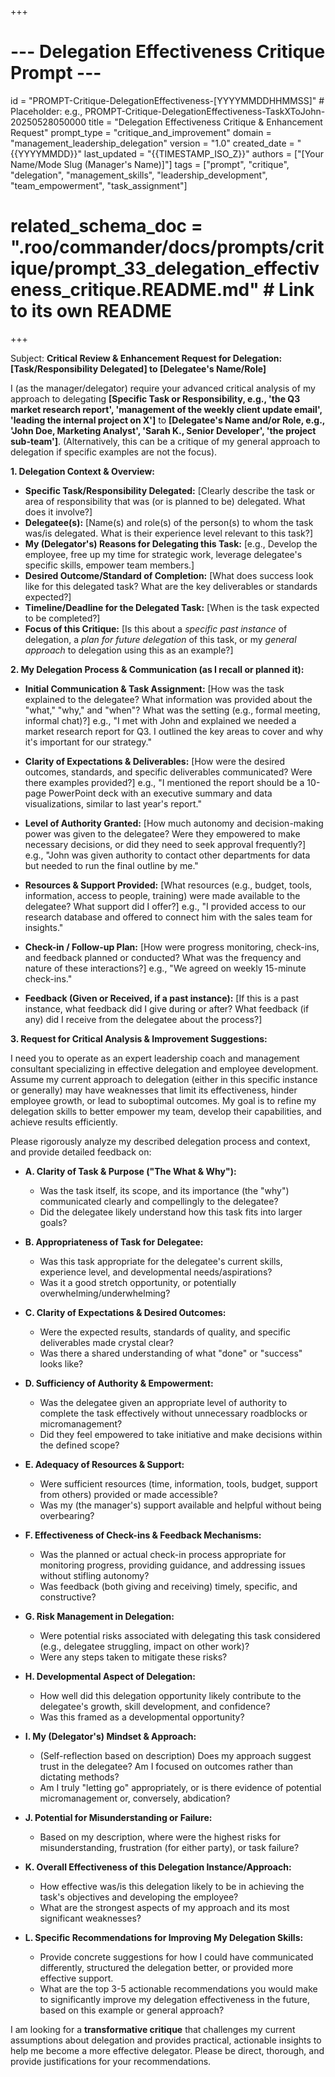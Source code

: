 +++
# --- Delegation Effectiveness Critique Prompt ---
id = "PROMPT-Critique-DelegationEffectiveness-[YYYYMMDDHHMMSS]" # Placeholder: e.g., PROMPT-Critique-DelegationEffectiveness-TaskXToJohn-20250528050000
title = "Delegation Effectiveness Critique & Enhancement Request"
prompt_type = "critique_and_improvement"
domain = "management_leadership_delegation"
version = "1.0"
created_date = "{{YYYYMMDD}}"
last_updated = "{{TIMESTAMP_ISO_Z}}"
authors = ["[Your Name/Mode Slug (Manager's Name)]"]
tags = ["prompt", "critique", "delegation", "management_skills", "leadership_development", "team_empowerment", "task_assignment"]
# related_schema_doc = ".roo/commander/docs/prompts/critique/prompt_33_delegation_effectiveness_critique.README.md" # Link to its own README
+++

Subject: **Critical Review & Enhancement Request for Delegation: [Task/Responsibility Delegated] to [Delegatee's Name/Role]**

I (as the manager/delegator) require your advanced critical analysis of my approach to delegating **[Specific Task or Responsibility, e.g., 'the Q3 market research report', 'management of the weekly client update email', 'leading the internal project on X']** to **[Delegatee's Name and/or Role, e.g., 'John Doe, Marketing Analyst', 'Sarah K., Senior Developer', 'the project sub-team']**. (Alternatively, this can be a critique of my general approach to delegation if specific examples are not the focus).

**1. Delegation Context & Overview:**
   *   **Specific Task/Responsibility Delegated:** [Clearly describe the task or area of responsibility that was (or is planned to be) delegated. What does it involve?]
   *   **Delegatee(s):** [Name(s) and role(s) of the person(s) to whom the task was/is delegated. What is their experience level relevant to this task?]
   *   **My (Delegator's) Reasons for Delegating this Task:** [e.g., Develop the employee, free up my time for strategic work, leverage delegatee's specific skills, empower team members.]
   *   **Desired Outcome/Standard of Completion:** [What does success look like for this delegated task? What are the key deliverables or standards expected?]
   *   **Timeline/Deadline for the Delegated Task:** [When is the task expected to be completed?]
   *   **Focus of this Critique:** [Is this about a *specific past instance* of delegation, a *plan for future delegation* of this task, or my *general approach* to delegation using this as an example?]

**2. My Delegation Process & Communication (as I recall or planned it):**

*   **Initial Communication & Task Assignment:**
    [How was the task explained to the delegatee? What information was provided about the "what," "why," and "when"? What was the setting (e.g., formal meeting, informal chat)?]
    e.g., "I met with John and explained we needed a market research report for Q3. I outlined the key areas to cover and why it's important for our strategy."

*   **Clarity of Expectations & Deliverables:**
    [How were the desired outcomes, standards, and specific deliverables communicated? Were there examples provided?]
    e.g., "I mentioned the report should be a 10-page PowerPoint deck with an executive summary and data visualizations, similar to last year's report."

*   **Level of Authority Granted:**
    [How much autonomy and decision-making power was given to the delegatee? Were they empowered to make necessary decisions, or did they need to seek approval frequently?]
    e.g., "John was given authority to contact other departments for data but needed to run the final outline by me."

*   **Resources & Support Provided:**
    [What resources (e.g., budget, tools, information, access to people, training) were made available to the delegatee? What support did I offer?]
    e.g., "I provided access to our research database and offered to connect him with the sales team for insights."

*   **Check-in / Follow-up Plan:**
    [How were progress monitoring, check-ins, and feedback planned or conducted? What was the frequency and nature of these interactions?]
    e.g., "We agreed on weekly 15-minute check-ins."

*   **Feedback (Given or Received, if a past instance):**
    [If this is a past instance, what feedback did I give during or after? What feedback (if any) did I receive from the delegatee about the process?]

**3. Request for Critical Analysis & Improvement Suggestions:**

I need you to operate as an expert leadership coach and management consultant specializing in effective delegation and employee development. Assume my current approach to delegation (either in this specific instance or generally) may have weaknesses that limit its effectiveness, hinder employee growth, or lead to suboptimal outcomes. My goal is to refine my delegation skills to better empower my team, develop their capabilities, and achieve results efficiently.

Please rigorously analyze my described delegation process and context, and provide detailed feedback on:

*   **A. Clarity of Task & Purpose ("The What & Why"):**
    *   Was the task itself, its scope, and its importance (the "why") communicated clearly and compellingly to the delegatee?
    *   Did the delegatee likely understand how this task fits into larger goals?

*   **B. Appropriateness of Task for Delegatee:**
    *   Was this task appropriate for the delegatee's current skills, experience level, and developmental needs/aspirations?
    *   Was it a good stretch opportunity, or potentially overwhelming/underwhelming?

*   **C. Clarity of Expectations & Desired Outcomes:**
    *   Were the expected results, standards of quality, and specific deliverables made crystal clear?
    *   Was there a shared understanding of what "done" or "success" looks like?

*   **D. Sufficiency of Authority & Empowerment:**
    *   Was the delegatee given an appropriate level of authority to complete the task effectively without unnecessary roadblocks or micromanagement?
    *   Did they feel empowered to take initiative and make decisions within the defined scope?

*   **E. Adequacy of Resources & Support:**
    *   Were sufficient resources (time, information, tools, budget, support from others) provided or made accessible?
    *   Was my (the manager's) support available and helpful without being overbearing?

*   **F. Effectiveness of Check-ins & Feedback Mechanisms:**
    *   Was the planned or actual check-in process appropriate for monitoring progress, providing guidance, and addressing issues without stifling autonomy?
    *   Was feedback (both giving and receiving) timely, specific, and constructive?

*   **G. Risk Management in Delegation:**
    *   Were potential risks associated with delegating this task considered (e.g., delegatee struggling, impact on other work)?
    *   Were any steps taken to mitigate these risks?

*   **H. Developmental Aspect of Delegation:**
    *   How well did this delegation opportunity likely contribute to the delegatee's growth, skill development, and confidence?
    *   Was this framed as a developmental opportunity?

*   **I. My (Delegator's) Mindset & Approach:**
    *   (Self-reflection based on description) Does my approach suggest trust in the delegatee? Am I focused on outcomes rather than dictating methods?
    *   Am I truly "letting go" appropriately, or is there evidence of potential micromanagement or, conversely, abdication?

*   **J. Potential for Misunderstanding or Failure:**
    *   Based on my description, where were the highest risks for misunderstanding, frustration (for either party), or task failure?

*   **K. Overall Effectiveness of this Delegation Instance/Approach:**
    *   How effective was/is this delegation likely to be in achieving the task's objectives and developing the employee?
    *   What are the strongest aspects of my approach and its most significant weaknesses?

*   **L. Specific Recommendations for Improving My Delegation Skills:**
    *   Provide concrete suggestions for how I could have communicated differently, structured the delegation better, or provided more effective support.
    *   What are the top 3-5 actionable recommendations you would make to significantly improve my delegation effectiveness in the future, based on this example or general approach?

I am looking for a **transformative critique** that challenges my current assumptions about delegation and provides practical, actionable insights to help me become a more effective delegator. Please be direct, thorough, and provide justifications for your recommendations.